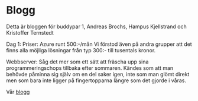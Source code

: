 # Blogg

Detta är bloggen för buddypar 1, Andreas Brochs, Hampus Kjellstrand och Kristoffer Ternstedt

Dag 1: 
Priser: 
Azure runt 500:-/mån
Vi förstod även på andra grupper att det finns alla möjliga lösningar från typ 300:- till tusentals kronor.

Webbserver: 
Såg det mer som ett sätt att fräscha upp sina programmeringschops tillbaka efter sommaren.
Kändes som att man behövde påminna sig själv om en del saker igen, inte som man glömt direkt men som bara inte ligger på fingertopparna längre som det gjorde i våras.


Vår [blogg](index.md)
